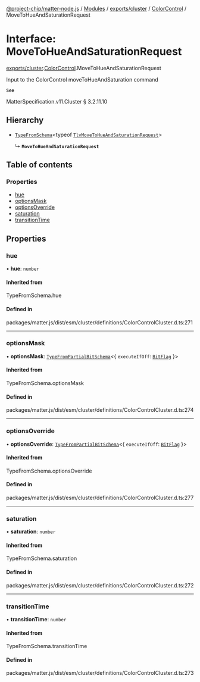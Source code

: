 [@project-chip/matter-node.js](../README.md) / [Modules](../modules.md) / [exports/cluster](../modules/exports_cluster.md) / [ColorControl](../modules/exports_cluster.ColorControl.md) / MoveToHueAndSaturationRequest

# Interface: MoveToHueAndSaturationRequest

[exports/cluster](../modules/exports_cluster.md).[ColorControl](../modules/exports_cluster.ColorControl.md).MoveToHueAndSaturationRequest

Input to the ColorControl moveToHueAndSaturation command

**`See`**

MatterSpecification.v11.Cluster § 3.2.11.10

## Hierarchy

- [`TypeFromSchema`](../modules/exports_tlv.md#typefromschema)\<typeof [`TlvMoveToHueAndSaturationRequest`](../modules/exports_cluster.ColorControl.md#tlvmovetohueandsaturationrequest)\>

  ↳ **`MoveToHueAndSaturationRequest`**

## Table of contents

### Properties

- [hue](exports_cluster.ColorControl.MoveToHueAndSaturationRequest.md#hue)
- [optionsMask](exports_cluster.ColorControl.MoveToHueAndSaturationRequest.md#optionsmask)
- [optionsOverride](exports_cluster.ColorControl.MoveToHueAndSaturationRequest.md#optionsoverride)
- [saturation](exports_cluster.ColorControl.MoveToHueAndSaturationRequest.md#saturation)
- [transitionTime](exports_cluster.ColorControl.MoveToHueAndSaturationRequest.md#transitiontime)

## Properties

### hue

• **hue**: `number`

#### Inherited from

TypeFromSchema.hue

#### Defined in

packages/matter.js/dist/esm/cluster/definitions/ColorControlCluster.d.ts:271

___

### optionsMask

• **optionsMask**: [`TypeFromPartialBitSchema`](../modules/exports_schema.md#typefrompartialbitschema)\<\{ `executeIfOff`: [`BitFlag`](../modules/exports_schema.md#bitflag)  }\>

#### Inherited from

TypeFromSchema.optionsMask

#### Defined in

packages/matter.js/dist/esm/cluster/definitions/ColorControlCluster.d.ts:274

___

### optionsOverride

• **optionsOverride**: [`TypeFromPartialBitSchema`](../modules/exports_schema.md#typefrompartialbitschema)\<\{ `executeIfOff`: [`BitFlag`](../modules/exports_schema.md#bitflag)  }\>

#### Inherited from

TypeFromSchema.optionsOverride

#### Defined in

packages/matter.js/dist/esm/cluster/definitions/ColorControlCluster.d.ts:277

___

### saturation

• **saturation**: `number`

#### Inherited from

TypeFromSchema.saturation

#### Defined in

packages/matter.js/dist/esm/cluster/definitions/ColorControlCluster.d.ts:272

___

### transitionTime

• **transitionTime**: `number`

#### Inherited from

TypeFromSchema.transitionTime

#### Defined in

packages/matter.js/dist/esm/cluster/definitions/ColorControlCluster.d.ts:273

